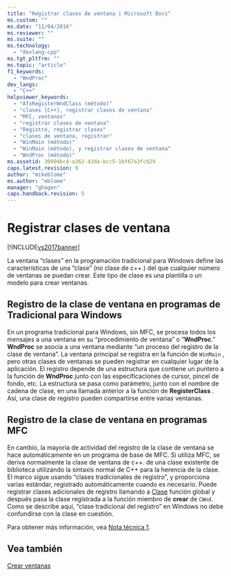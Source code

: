 ```yaml
---
title: "Registrar clases de ventana | Microsoft Docs"
ms.custom: ""
ms.date: "11/04/2016"
ms.reviewer: ""
ms.suite: ""
ms.technology: 
  - "devlang-cpp"
ms.tgt_pltfrm: ""
ms.topic: "article"
f1_keywords: 
  - "WndProc"
dev_langs: 
  - "C++"
helpviewer_keywords: 
  - "AfxRegisterWndClass (método)"
  - "clases [C++], registrar clases de ventana"
  - "MFC, ventanas"
  - "registrar clases de ventana"
  - "Registro, registrar clases"
  - "clases de ventana, registrar"
  - "WinMain (método)"
  - "WinMain (método), y registrar clases de ventana"
  - "WndProc (método)"
ms.assetid: 30994bc4-a362-43da-bcc5-1bf67a3fc929
caps.latest.revision: 9
author: "mikeblome"
ms.author: "mblome"
manager: "ghogen"
caps.handback.revision: 5
---
```

# Registrar clases de ventana
[!INCLUDE[vs2017banner](../assembler/inline/includes/vs2017banner.md)]

La ventana “clases” en la programación tradicional para Windows define las características de una “clase” \(no clase de c\+\+.\) del que cualquier número de ventanas se puedan crear.  Este tipo de clase es una plantilla o un modelo para crear ventanas.  
  
## Registro de la clase de ventana en programas de Tradicional para Windows  
 En un programa tradicional para Windows, sin MFC, se procesa todos los mensajes a una ventana en su “procedimiento de ventana” o “**WndProc**.” **WndProc** se asocia a una ventana mediante “un proceso del registro de la clase de ventana”.  La ventana principal se registra en la función de `WinMain` , pero otras clases de ventanas se pueden registrar en cualquier lugar de la aplicación.  El registro depende de una estructura que contiene un puntero a la función de **WndProc** junto con las especificaciones de cursor, pincel de fondo, etc.  La estructura se pasa como parámetro, junto con el nombre de cadena de clase, en una llamada anterior a la función de **RegisterClass** .  Así, una clase de registro pueden compartirse entre varias ventanas.  
  
## Registro de la clase de ventana en programas MFC  
 En cambio, la mayoría de actividad del registro de la clase de ventana se hace automáticamente en un programa de base de MFC.  Si utiliza MFC, se deriva normalmente la clase de ventana de c\+\+. de una clase existente de biblioteca utilizando la sintaxis normal de C\+\+ para la herencia de la clase.  El marco sigue usando “clases tradicionales de registro”, y proporciona varias estándar, registrado automáticamente cuando es necesario.  Puede registrar clases adicionales de registro llamando a [Clase](../Topic/AfxRegisterWndClass.md) función global y después pasa la clase registrada a la función miembro de **crear** de `CWnd`.  Como se describe aquí, “clase tradicional del registro” en Windows no debe confundirse con la clase en cuestión.  
  
 Para obtener más información, vea [Nota técnica 1](../mfc/tn001-window-class-registration.md).  
  
## Vea también  
 [Crear ventanas](../mfc/creating-windows.md)